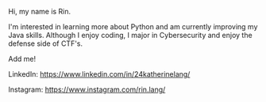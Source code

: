 Hi, my name is Rin. 

I'm interested in learning more about Python and am currently improving my Java skills. Although I enjoy coding, I major in Cybersecurity and enjoy the defense side of CTF's.

Add me! 

LinkedIn: https://www.linkedin.com/in/24katherinelang/ 

Instagram: https://www.instagram.com/rin.lang/
<!---
rin-lang/rin-lang is a ✨ special ✨ repository because its `README.md` (this file) appears on your GitHub profile.
You can click the Preview link to take a look at your changes.
--->
